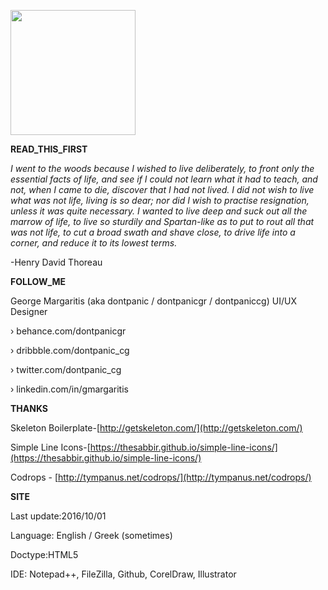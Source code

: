 [<img src="https://dontpanicgr.github.io/images/gm_logo-sm.svg" style="width:200px;">](http://getskeleton.com/)



**READ_THIS_FIRST**

*I went to the woods because I wished to live deliberately, to front only the essential facts of life, and see if I could not learn what it had to teach, and not, when I came to die, discover that I had not lived. I did not wish to live what was not life, living is so dear; nor did I wish to practise resignation, unless it was quite necessary. I wanted to live deep and suck out all the marrow of life, to live so sturdily and Spartan-like as to put to rout all that was not life, to cut a broad swath and shave close, to drive life into a corner, and reduce it to its lowest terms.*

-Henry David Thoreau



**FOLLOW_ME**

George Margaritis (aka dontpanic / dontpanicgr / dontpaniccg)
UI/UX Designer 

› behance.com/dontpanicgr

› dribbble.com/dontpanic_cg

› twitter.com/dontpanic_cg

› linkedin.com/in/gmargaritis



**THANKS**

Skeleton Boilerplate-[http://getskeleton.com/](http://getskeleton.com/)

Simple Line Icons-[https://thesabbir.github.io/simple-line-icons/](https://thesabbir.github.io/simple-line-icons/)

Codrops - [http://tympanus.net/codrops/](http://tympanus.net/codrops/)



**SITE**

Last update:2016/10/01

Language: English / Greek (sometimes)

Doctype:HTML5

IDE: Notepad++, FileZilla, Github, CorelDraw, Illustrator

